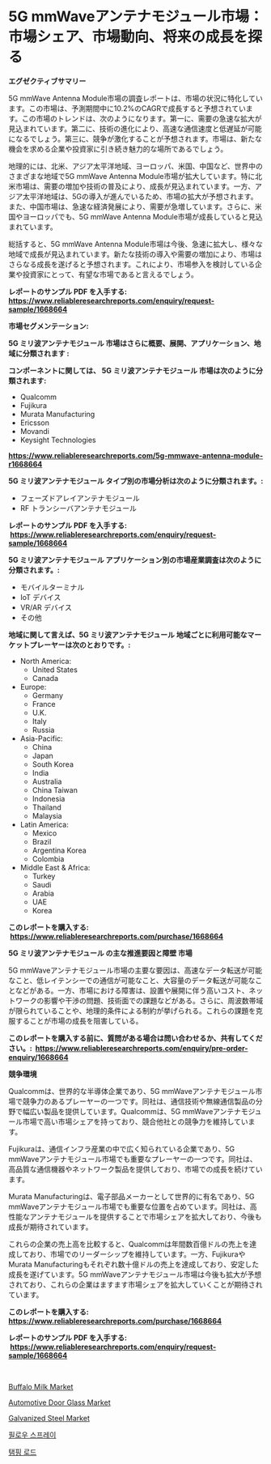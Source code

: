 <p><h1>5G mmWaveアンテナモジュール市場：市場シェア、市場動向、将来の成長を探る</h1></p><p><strong>エグゼクティブサマリー</strong></p>
<p><p>5G mmWave Antenna Module市場の調査レポートは、市場の状況に特化しています。この市場は、予測期間中に10.2%のCAGRで成長すると予想されています。この市場のトレンドは、次のようになります。第一に、需要の急速な拡大が見込まれています。第二に、技術の進化により、高速な通信速度と低遅延が可能になるでしょう。第三に、競争が激化することが予想されます。市場は、新たな機会を求める企業や投資家に引き続き魅力的な場所であるでしょう。</p><p>地理的には、北米、アジア太平洋地域、ヨーロッパ、米国、中国など、世界中のさまざまな地域で5G mmWave Antenna Module市場が拡大しています。特に北米市場は、需要の増加や技術の普及により、成長が見込まれています。一方、アジア太平洋地域は、5Gの導入が進んでいるため、市場の拡大が予想されます。また、中国市場は、急速な経済発展により、需要が急増しています。さらに、米国やヨーロッパでも、5G mmWave Antenna Module市場が成長していると見込まれています。</p><p>総括すると、5G mmWave Antenna Module市場は今後、急速に拡大し、様々な地域で成長が見込まれています。新たな技術の導入や需要の増加により、市場はさらなる成長を遂げると予想されます。これにより、市場参入を検討している企業や投資家にとって、有望な市場であると言えるでしょう。</p></p>
<p><strong>レポートのサンプル PDF を入手する: <a href="https://www.reliableresearchreports.com/enquiry/request-sample/1668664">https://www.reliableresearchreports.com/enquiry/request-sample/1668664</a></strong></p>
<p><strong>市場セグメンテーション:</strong></p>
<p><strong> 5G ミリ波アンテナモジュール 市場はさらに概要、展開、アプリケーション、地域に分類されます :</strong></p>
<p><strong>コンポーネントに関しては、 5G ミリ波アンテナモジュール 市場は次のように分類されます: &nbsp;</strong></p>
<p><ul><li>Qualcomm</li><li>Fujikura</li><li>Murata Manufacturing</li><li>Ericsson</li><li>Movandi</li><li>Keysight Technologies</li></ul></p>
<p><strong><a href="https://www.reliableresearchreports.com/5g-mmwave-antenna-module-r1668664">https://www.reliableresearchreports.com/5g-mmwave-antenna-module-r1668664</a></strong></p>
<p><strong> 5G ミリ波アンテナモジュール タイプ別の市場分析は次のように分類されます。:</strong></p>
<p><ul><li>フェーズドアレイアンテナモジュール</li><li>RF トランシーバアンテナモジュール</li></ul></p>
<p><strong>レポートのサンプル PDF を入手する: &nbsp;<a href="https://www.reliableresearchreports.com/enquiry/request-sample/1668664">https://www.reliableresearchreports.com/enquiry/request-sample/1668664</a></strong></p>
<p><strong> 5G ミリ波アンテナモジュール アプリケーション別の市場産業調査は次のように分類されます。:</strong></p>
<p><ul><li>モバイルターミナル</li><li>IoT デバイス</li><li>VR/AR デバイス</li><li>その他</li></ul></p>
<p><strong>地域に関して言えば、5G ミリ波アンテナモジュール 地域ごとに利用可能なマーケットプレーヤーは次のとおりです。:</strong></p>
<p><ul>
    <li>
        North America:
        <ul>
            <li>United States</li>
            <li>Canada</li>
        </ul>
    </li>
    <li>
        Europe:
        <ul>
            <li>Germany</li>
            <li>France</li>
            <li>U.K.</li>
            <li>Italy</li>
            <li>Russia</li>
        </ul>
    </li>
    <li>
        Asia-Pacific:
        <ul>
            <li>China</li>
            <li>Japan</li>
            <li>South Korea</li>
            <li>India</li>
            <li>Australia</li>
            <li>China Taiwan</li>
            <li>Indonesia</li>
            <li>Thailand</li>
            <li>Malaysia</li>
        </ul>
    </li>
    <li>
        Latin America:
        <ul>
            <li>Mexico</li>
            <li>Brazil</li>
            <li>Argentina Korea</li>
            <li>Colombia</li>
        </ul>
    </li>
    <li>
        Middle East & Africa:
        <ul>
            <li>Turkey</li>
            <li>Saudi</li>
            <li>Arabia</li>
            <li>UAE</li>
            <li>Korea</li>
        </ul>
    </li>
    </ul></p>
<p><strong>このレポートを購入する: &nbsp;<a href="https://www.reliableresearchreports.com/purchase/1668664">https://www.reliableresearchreports.com/purchase/1668664</a></strong></p>
<p><strong>5G ミリ波アンテナモジュール の主な推進要因と障壁 市場</strong></p>
<p><p>5G mmWaveアンテナモジュール市場の主要な要因は、高速なデータ転送が可能なこと、低レイテンシーでの通信が可能なこと、大容量のデータ転送が可能なことなどがある。一方、市場における障害は、設置や展開に伴う高いコスト、ネットワークの影響や干渉の問題、技術面での課題などがある。さらに、周波数帯域が限られていることや、地理的条件による制約が挙げられる。これらの課題を克服することが市場の成長を阻害している。</p></p>
<p><strong>このレポートを購入する前に、質問がある場合は問い合わせるか、共有してください。:&nbsp; <a href="https://www.reliableresearchreports.com/enquiry/pre-order-enquiry/1668664">https://www.reliableresearchreports.com/enquiry/pre-order-enquiry/1668664</a></strong></p>
<p><strong>競争環境</strong></p>
<p><p>Qualcommは、世界的な半導体企業であり、5G mmWaveアンテナモジュール市場で競争力のあるプレーヤーの一つです。同社は、通信技術や無線通信製品の分野で幅広い製品を提供しています。Qualcommは、5G mmWaveアンテナモジュール市場で高い市場シェアを持っており、競合他社との競争力を維持しています。</p><p>Fujikuraは、通信インフラ産業の中で広く知られている企業であり、5G mmWaveアンテナモジュール市場でも重要なプレーヤーの一つです。同社は、高品質な通信機器やネットワーク製品を提供しており、市場での成長を続けています。</p><p>Murata Manufacturingは、電子部品メーカーとして世界的に有名であり、5G mmWaveアンテナモジュール市場でも重要な位置を占めています。同社は、高性能なアンテナモジュールを提供することで市場シェアを拡大しており、今後も成長が期待されています。</p><p>これらの企業の売上高を比較すると、Qualcommは年間数百億ドルの売上を達成しており、市場でのリーダーシップを維持しています。一方、FujikuraやMurata Manufacturingもそれぞれ数十億ドルの売上を達成しており、安定した成長を遂げています。5G mmWaveアンテナモジュール市場は今後も拡大が予想されており、これらの企業はますます市場シェアを拡大していくことが期待されています。</p></p>
<p><strong>このレポートを購入する: &nbsp; <a href="https://www.reliableresearchreports.com/purchase/1668664">https://www.reliableresearchreports.com/purchase/1668664</a></strong></p>
<p><strong>レポートのサンプル PDF を入手する: &nbsp;<a href="https://www.reliableresearchreports.com/enquiry/request-sample/1668664">https://www.reliableresearchreports.com/enquiry/request-sample/1668664</a></strong><strong></strong></p>
<p>&nbsp;</p>
<p><p><a href="https://medium.com/@obiemante_40648/buffalo-milk-market-analysis-its-cagr-market-segmentation-and-global-industry-overview-1f86f0eebfae">Buffalo Milk Market</a></p><p><a href="https://www.linkedin.com/pulse/automotive-door-glass-market-furnish-information-size-share-ptfse?trackingId=R6R2m5O0YTAq6ihdF5YAhw%3D%3D">Automotive Door Glass Market</a></p><p><a href="https://www.linkedin.com/pulse/galvanized-steel-market-offer-valuable-insights-size-share-6771e?trackingId=qCU3ddib5cG%2B%2BH0xvpXBVA%3D%3D">Galvanized Steel Market</a></p><p><a href="https://medium.com/@bud567768/%EB%B2%A0%EA%B0%9C-%EC%8A%A4%ED%94%84%EB%A0%88%EC%9D%B4-%EC%8B%9C%EC%9E%A5-%EC%84%B1%EA%B3%B5%EC%A0%81%EC%9D%B8-%EB%B9%84%EC%A6%88%EB%8B%88%EC%8A%A4-%EC%A0%84%EB%9E%B5%EC%9D%98-%EC%97%B4%EC%87%A0-2031%EB%85%84%EA%B9%8C%EC%A7%80-%EC%98%88%EC%B8%A1-9b96f0092bd4">필로우 스프레이</a></p><p><a href="https://medium.com/@crumbles67678/%ED%83%AC%ED%95%91%EB%A1%9C%EB%93%9C-%EC%8B%9C%EC%9E%A5-%EC%8B%9C%EC%9E%A5-%EC%A0%90%EC%9C%A0%EC%9C%A8-%EC%8B%9C%EC%9E%A5-%ED%8A%B8%EB%A0%8C%EB%93%9C-%EA%B7%B8%EB%A6%AC%EA%B3%A0-%EB%AF%B8%EB%9E%98-%EC%84%B1%EC%9E%A5%EC%9D%84-%ED%83%90%EC%83%89%ED%95%98%EA%B8%B0-bfb5090805c0">탬핑 로드</a></p></p>